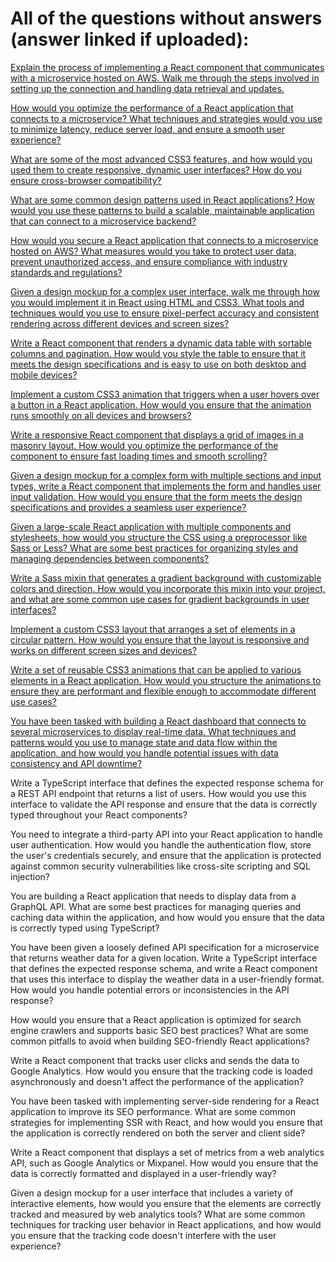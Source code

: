 # All of the questions without answers (answer linked if uploaded):

[Explain the process of implementing a React component that communicates with a microservice hosted on AWS. Walk me through the steps involved in setting up the connection and handling data retrieval and updates.](https://github.com/PeterPCW/GPT-Technical-Interviews/blob/main/React%20Frontend/React%2BMicroservice%20on%20AWS.md)

[How would you optimize the performance of a React application that connects to a microservice? What techniques and strategies would you use to minimize latency, reduce server load, and ensure a smooth user experience?](https://github.com/PeterPCW/GPT-Technical-Interviews/blob/main/React%20Frontend/Optimize%20React.md)

[What are some of the most advanced CSS3 features, and how would you used them to create responsive, dynamic user interfaces? How do you ensure cross-browser compatibility?](https://github.com/PeterPCW/GPT-Technical-Interviews/blob/main/React%20Frontend/Advanced%20CSS3.md)

[What are some common design patterns used in React applications? How would you use these patterns to build a scalable, maintainable application that can connect to a microservice backend?](https://github.com/PeterPCW/GPT-Technical-Interviews/blob/main/React%20Frontend/React%20Design%20Patterns.md)

[How would you secure a React application that connects to a microservice hosted on AWS? What measures would you take to protect user data, prevent unauthorized access, and ensure compliance with industry standards and regulations?](https://github.com/PeterPCW/GPT-Technical-Interviews/blob/main/React%20Frontend/React%20AWS%20Security.md)

[Given a design mockup for a complex user interface, walk me through how you would implement it in React using HTML and CSS3. What tools and techniques would you use to ensure pixel-perfect accuracy and consistent rendering across different devices and screen sizes?](https://github.com/PeterPCW/GPT-Technical-Interviews/blob/main/React%20Frontend/Resizing%20Complex%20UI.md)

[Write a React component that renders a dynamic data table with sortable columns and pagination. How would you style the table to ensure that it meets the design specifications and is easy to use on both desktop and mobile devices?](https://github.com/PeterPCW/GPT-Technical-Interviews/blob/main/React%20Frontend/Dynamic%20Data%20Table.md)

[Implement a custom CSS3 animation that triggers when a user hovers over a button in a React application. How would you ensure that the animation runs smoothly on all devices and browsers?](https://github.com/PeterPCW/GPT-Technical-Interviews/blob/main/React%20Frontend/CSS3%20Hover%20Animation.md)

[Write a responsive React component that displays a grid of images in a masonry layout. How would you optimize the performance of the component to ensure fast loading times and smooth scrolling?](https://github.com/PeterPCW/GPT-Technical-Interviews/blob/main/React%20Frontend/Responsive%20Image%20Grid.md)

[Given a design mockup for a complex form with multiple sections and input types, write a React component that implements the form and handles user input validation. How would you ensure that the form meets the design specifications and provides a seamless user experience?](https://github.com/PeterPCW/GPT-Technical-Interviews/blob/main/React%20Frontend/Form%20Input%20Validation.md)

[Given a large-scale React application with multiple components and stylesheets, how would you structure the CSS using a preprocessor like Sass or Less? What are some best practices for organizing styles and managing dependencies between components?](https://github.com/PeterPCW/GPT-Technical-Interviews/blob/main/React%20Frontend/CSS%20Best%20Practices.md)

[Write a Sass mixin that generates a gradient background with customizable colors and direction. How would you incorporate this mixin into your project, and what are some common use cases for gradient backgrounds in user interfaces?](https://github.com/PeterPCW/GPT-Technical-Interviews/blob/main/React%20Frontend/Sass%20Gradient%20Mixin.md)

[Implement a custom CSS3 layout that arranges a set of elements in a circular pattern. How would you ensure that the layout is responsive and works on different screen sizes and devices?](https://github.com/PeterPCW/GPT-Technical-Interviews/blob/main/React%20Frontend/CSS3%20Circular%20Layout.md)

[Write a set of reusable CSS3 animations that can be applied to various elements in a React application. How would you structure the animations to ensure they are performant and flexible enough to accommodate different use cases?](https://github.com/PeterPCW/GPT-Technical-Interviews/blob/main/React%20Frontend/CSS3%20Reusable%20Animations.md)

[You have been tasked with building a React dashboard that connects to several microservices to display real-time data. What techniques and patterns would you use to manage state and data flow within the application, and how would you handle potential issues with data consistency and API downtime?](https://github.com/PeterPCW/GPT-Technical-Interviews/blob/main/React%20Frontend/Real-Time%20Dashboard%20Architecture.md)

Write a TypeScript interface that defines the expected response schema for a REST API endpoint that returns a list of users. How would you use this interface to validate the API response and ensure that the data is correctly typed throughout your React components?

You need to integrate a third-party API into your React application to handle user authentication. How would you handle the authentication flow, store the user's credentials securely, and ensure that the application is protected against common security vulnerabilities like cross-site scripting and SQL injection?

You are building a React application that needs to display data from a GraphQL API. What are some best practices for managing queries and caching data within the application, and how would you ensure that the data is correctly typed using TypeScript?

You have been given a loosely defined API specification for a microservice that returns weather data for a given location. Write a TypeScript interface that defines the expected response schema, and write a React component that uses this interface to display the weather data in a user-friendly format. How would you handle potential errors or inconsistencies in the API response?

How would you ensure that a React application is optimized for search engine crawlers and supports basic SEO best practices? What are some common pitfalls to avoid when building SEO-friendly React applications?

Write a React component that tracks user clicks and sends the data to Google Analytics. How would you ensure that the tracking code is loaded asynchronously and doesn't affect the performance of the application?

You have been tasked with implementing server-side rendering for a React application to improve its SEO performance. What are some common strategies for implementing SSR with React, and how would you ensure that the application is correctly rendered on both the server and client side?

Write a React component that displays a set of metrics from a web analytics API, such as Google Analytics or Mixpanel. How would you ensure that the data is correctly formatted and displayed in a user-friendly way?

Given a design mockup for a user interface that includes a variety of interactive elements, how would you ensure that the elements are correctly tracked and measured by web analytics tools? What are some common techniques for tracking user behavior in React applications, and how would you ensure that the tracking code doesn't interfere with the user experience?